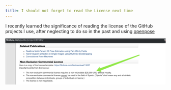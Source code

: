 ```yaml
---
title: I should not forget to read the License next time 
---
```


I recently learned the significance of reading the license of the GitHub projects I use, after neglecting to do so in the past and using [openpose](https://github.com/CMU-Perceptual-Computing-Lab/openpose)


 
![Non-Exclusive Commercial License](https://raw.githubusercontent.com/dragona/dragona.github.com/master/assets/images/posts/free-or-not.png)
  